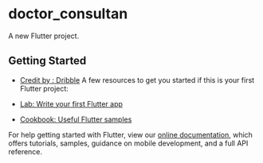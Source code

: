 # doctor_consultan

A new Flutter project.

## Getting Started


 - [Credit by : Dribble](https://dribbble.com/shots/9780713-Doctor-Consultation-App)
A few resources to get you started if this is your first Flutter project:

- [Lab: Write your first Flutter app](https://flutter.dev/docs/get-started/codelab)
- [Cookbook: Useful Flutter samples](https://flutter.dev/docs/cookbook)

For help getting started with Flutter, view our
[online documentation](https://flutter.dev/docs), which offers tutorials,
samples, guidance on mobile development, and a full API reference.
